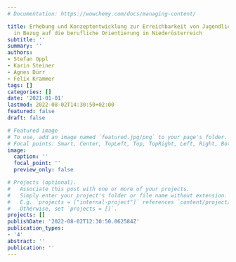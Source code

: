 ```yaml
---
# Documentation: https://wowchemy.com/docs/managing-content/

title: Erhebung und Konzeptentwicklung zur Erreichbarkeit von Jugendlichen sowie Eltern
  in Bezug auf die berufliche Orientierung in Niederösterreich
subtitle: ''
summary: ''
authors:
- Stefan Oppl
- Karin Steiner
- Agnes Dürr
- Felix Krammer
tags: []
categories: []
date: '2021-01-01'
lastmod: 2022-08-02T14:30:50+02:00
featured: false
draft: false

# Featured image
# To use, add an image named `featured.jpg/png` to your page's folder.
# Focal points: Smart, Center, TopLeft, Top, TopRight, Left, Right, BottomLeft, Bottom, BottomRight.
image:
  caption: ''
  focal_point: ''
  preview_only: false

# Projects (optional).
#   Associate this post with one or more of your projects.
#   Simply enter your project's folder or file name without extension.
#   E.g. `projects = ["internal-project"]` references `content/project/deep-learning/index.md`.
#   Otherwise, set `projects = []`.
projects: []
publishDate: '2022-08-02T12:30:50.062584Z'
publication_types:
- '4'
abstract: ''
publication: ''
---
```


